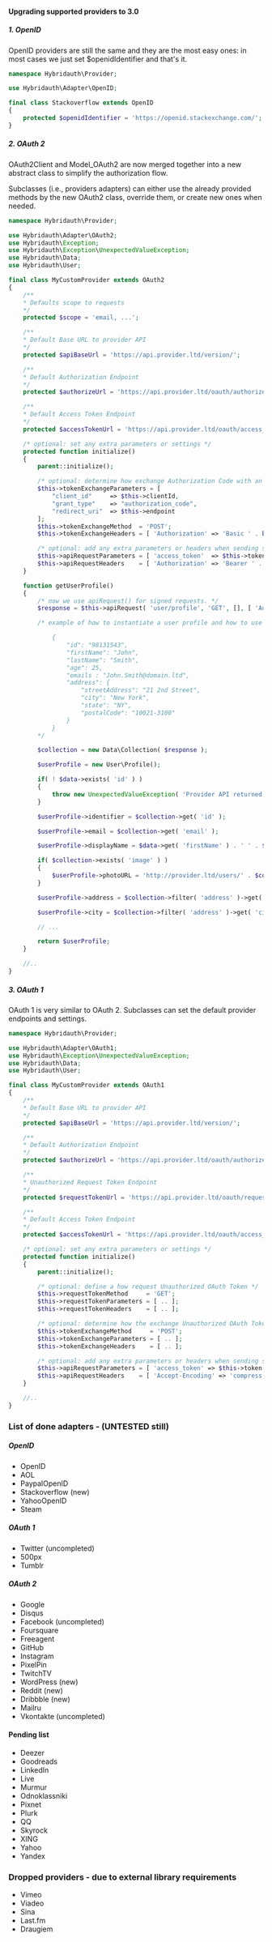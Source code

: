 #### Upgrading supported providers to 3.0

##### 1. OpenID

OpenID providers are still the same and they are the most easy ones: in most cases we just set $openidIdentifier and that's it.

```php
namespace Hybridauth\Provider;

use Hybridauth\Adapter\OpenID;

final class Stackoverflow extends OpenID
{
	protected $openidIdentifier = 'https://openid.stackexchange.com/';
}
```

##### 2. OAuth 2

OAuth2Client and Model_OAuth2 are now merged together into a new abstract class to simplify the authorization flow.

Subclasses (i.e., providers adapters) can either use the already provided methods by the new OAuth2 class, override them, or create new ones when needed.

```php
namespace Hybridauth\Provider;

use Hybridauth\Adapter\OAuth2;
use Hybridauth\Exception;
use Hybridauth\Exception\UnexpectedValueException;
use Hybridauth\Data;
use Hybridauth\User;

final class MyCustomProvider extends OAuth2
{
	/**
	* Defaults scope to requests 
	*/
	protected $scope = 'email, ...';

	/**
	* Default Base URL to provider API
	*/
	protected $apiBaseUrl = 'https://api.provider.ltd/version/';

	/**
	* Default Authorization Endpoint
	*/
	protected $authorizeUrl = 'https://api.provider.ltd/oauth/authorize';

	/**
	* Default Access Token Endpoint
	*/
	protected $accessTokenUrl = 'https://api.provider.ltd/oauth/access_token';

	/* optional: set any extra parameters or settings */
	protected function initialize()
	{
		parent::initialize();

		/* optional: determine how exchange Authorization Code with an Access Token */
		$this->tokenExchangeParameters = [
			"client_id"     => $this->clientId,
			"grant_type"    => "authorization_code",
			"redirect_uri"  => $this->endpoint
		];
		$this->tokenExchangeMethod  = 'POST';
		$this->tokenExchangeHeaders = [ 'Authorization' => 'Basic ' . base64_encode( $this->clientId .  ':' . $this->clientSecret ) ];

		/* optional: add any extra parameters or headers when sending signed requests */
		$this->apiRequestParameters = [ 'access_token'  => $this->token( "access_token" ) ];
		$this->apiRequestHeaders    = [ 'Authorization' => 'Bearer ' . $this->token( "access_token" ) ];
	} 

	function getUserProfile()
	{
		/* now we use apiRequest() for signed requests. */
		$response = $this->apiRequest( 'user/profile', 'GET', [], [ 'Authorization' => .. ] );

		/* example of how to instantiate a user profile and how to use data collection, assuming user/profile returns this response:

			{
				"id": "98131543",
				"firstName": "John",
				"lastName": "Smith",
				"age": 25,
				"emails : "John.Smith@domain.ltd",
				"address": {
					"streetAddress": "21 2nd Street",
					"city": "New York",
					"state": "NY",
					"postalCode": "10021-3100"
				}
			}
		*/

		$collection = new Data\Collection( $response );

		$userProfile = new User\Profile();

		if( ! $data->exists( 'id' ) )
		{
			throw new UnexpectedValueException( 'Provider API returned an unexpected response.' );
		}

		$userProfile->identifier = $collection->get( 'id' );

		$userProfile->email = $collection->get( 'email' );

		$userProfile->displayName = $data->get( 'firstName' ) . ' ' . $data->get( 'lastName' ) ;

		if( $collection->exists( 'image' ) )
		{
			$userProfile->photoURL = 'http://provider.ltd/users/' . $collection->get( 'image' );
		}

		$userProfile->address = $collection->filter( 'address' )->get( 'streetAddress' );

		$userProfile->city = $collection->filter( 'address' )->get( 'city' );

		// ...

		return $userProfile;
	}

	//..
}
```

##### 3. OAuth 1

OAuth 1 is very similar to OAuth 2. Subclasses can set the default provider endpoints and settings.

```php
namespace Hybridauth\Provider;

use Hybridauth\Adapter\OAuth1;
use Hybridauth\Exception\UnexpectedValueException;
use Hybridauth\Data;
use Hybridauth\User;

final class MyCustomProvider extends OAuth1
{
	/**
	* Default Base URL to provider API
	*/
	protected $apiBaseUrl = 'https://api.provider.ltd/version/';

	/**
	* Default Authorization Endpoint
	*/
	protected $authorizeUrl = 'https://api.provider.ltd/oauth/authorize';

	/**
	* Unauthorized Request Token Endpoint
	*/
	protected $requestTokenUrl = 'https://api.provider.ltd/oauth/request_token';

	/**
	* Default Access Token Endpoint
	*/
	protected $accessTokenUrl = 'https://api.provider.ltd/oauth/access_token';

	/* optional: set any extra parameters or settings */
	protected function initialize()
	{
		parent::initialize();

		/* optional: define a how request Unauthorized OAuth Token */
		$this->requestTokenMethod     = 'GET'; 
		$this->requestTokenParameters = [ .. ];
		$this->requestTokenHeaders    = [ .. ]; 

		/* optional: determine how the exchange Unauthorized OAuth Token with an Access Token */
		$this->tokenExchangeMethod     = 'POST'; 
		$this->tokenExchangeParameters = [ .. ]; 
		$this->tokenExchangeHeaders    = [ .. ];

		/* optional: add any extra parameters or headers when sending signed requests */
		$this->apiRequestParameters = [ 'access_token' => $this->token( "access_token" ) ];
		$this->apiRequestHeaders    = [ 'Accept-Encoding' => 'compress, gzip' ];
	}

	//..
}
```

### List of done adapters - (UNTESTED still)

##### OpenID

* OpenID
* AOL
* PaypalOpenID
* Stackoverflow (new)
* YahooOpenID
* Steam

##### OAuth 1

* Twitter (uncompleted)
* 500px
* Tumblr

##### OAuth 2

* Google
* Disqus
* Facebook (uncompleted)
* Foursquare
* Freeagent
* GitHub
* Instagram
* PixelPin
* TwitchTV
* WordPress (new)
* Reddit (new)
* Dribbble (new)
* Mailru
* Vkontakte (uncompleted)

#### Pending list

* Deezer
* Goodreads
* LinkedIn
* Live
* Murmur
* Odnoklassniki
* Pixnet
* Plurk
* QQ
* Skyrock
* XING
* Yahoo
* Yandex

### Dropped providers - due to external library requirements 

* Vimeo
* Viadeo
* Sina
* Last.fm
* Draugiem
